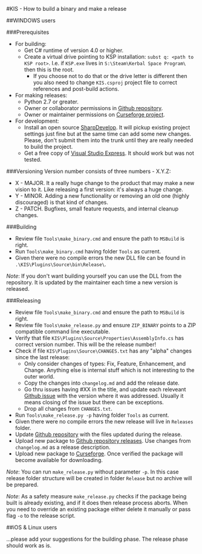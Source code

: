 #KIS - How to build a binary and make a release

##WINDOWS users

###Prerequisites
- For building:
  - Get C# runtime of version 4.0 or higher.
  - Create a virtual drive pointing to KSP installation: `subst q: <path to KSP root>`. I.e. if `KSP.exe` lives in `S:\Steam\Kerbal Space Program\` then this is the root.
    - If you choose not to do that or the drive letter is different then you also need to change `KIS.csproj` project file to correct references and post-build actions.
- For making releases:
  - Python 2.7 or greater.
  - Owner or collaborator permissions in [Github repository](https://github.com/KospY/KIS).
  - Owner or maintainer permissions on [Curseforge project](http://kerbal.curseforge.com/projects/kerbal-inventory-system-kis).
- For development:
  - Install an open source [SharpDevelop](https://en.wikipedia.org/wiki/SharpDevelop). It will pickup existing project settings just fine but at the same time can add some new changes. Please, don't submit them into the trunk until they are really needed to build the project.
  - Get a free copy of [Visual Studio Express](https://www.visualstudio.com/en-US/products/visual-studio-express-vs). It should work but was not tested.

###Versioning
Version number consists of three numbers - X.Y.Z:
- X - MAJOR. It a really huge change to the product that may make a new vision to it. Like releasing a first version: it's always a huge change.
- Y - MINOR. Adding a new functionality or removing an old one (highly discouraged) is that kind of changes.
- Z - PATCH. Bugfixes, small feature requests, and internal cleanup changes.

###Building
- Review file `Tools\make_binary.cmd` and ensure the path to `MSBuild` is right.
- Run `Tools\make_binary.cmd` having folder `Tools` as current.
- Given there were no compile errors the new DLL file can be found in `.\KIS\Plugins\Source\bin\Release\`.

_Note_: If you don't want building yourself you can use the DLL from the repository. It is updated by the maintainer each time a new version is released.

###Releasing
- Review file `Tools\make_binary.cmd` and ensure the path to `MSBuild` is right.
- Review file `Tools\make_release.py` and ensure `ZIP_BINARY` points to a ZIP compatible command line executable.
- Verify that file `KIS\Plugins\Source\Properties\AssemblyInfo.cs` has correct version number. This will be the release number!
- Check if file `KIS\Plugins\Source\CHANGES.txt` has any "alpha" changes since the last release:
  - Only consider changes of types: Fix, Feature, Enhancement, and Change. Anything else is internal stuff which is not interesting to the outer world.
  - Copy the changes into `changelog.md` and add the release date.
  - Go thru issues having #XX in the title, and update each releveant [Github issue](https://github.com/KospY/KIS/issues) with the version where it was addressed. Usually it means closing of the issue but there can be exceptions.
  - Drop all changes from `CHANGES.txt`.
- Run `Tools\make_release.py -p` having folder `Tools` as current.
- Given there were no compile errors the new release will live in `Releases` folder.
- Update [Github repository](https://github.com/KospY/KIS) with the files updated during the release.
- Upload new package to [Github repository releases](https://github.com/KospY/KIS/releases). Use changes from `changelog.md` as a release description.
- Upload new package to [Curseforge](http://kerbal.curseforge.com/projects/kerbal-inventory-system-kis/files). Once verified the package will become available for downloading.

_Note_: You can run `make_release.py` without parameter `-p`. In this case release folder structure will be created in folder `Release` but no archive will be prepared.

_Note_: As a safety measure `make_release.py` checks if the package being built is already existing, and if it does then release process aborts. When you need to override an existing package either delete it manually or pass flag `-o` to the release script.

##iOS & Linux users

...please add your suggestions for the building phase. The release phase should work as is.
